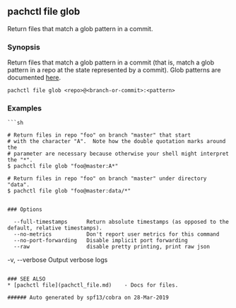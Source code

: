 ## pachctl file glob

Return files that match a glob pattern in a commit.

### Synopsis


Return files that match a glob pattern in a commit (that is, match a glob pattern in a repo at the state represented by a commit). Glob patterns are documented [here](https://golang.org/pkg/path/filepath/#Match).

```
pachctl file glob <repo>@<branch-or-commit>:<pattern>
```

### Examples

```
```sh

# Return files in repo "foo" on branch "master" that start
# with the character "A".  Note how the double quotation marks around the 
# parameter are necessary because otherwise your shell might interpret the "*".
$ pachctl file glob "foo@master:A*"

# Return files in repo "foo" on branch "master" under directory "data".
$ pachctl file glob "foo@master:data/*"
```
```

### Options

```
      --full-timestamps      Return absolute timestamps (as opposed to the default, relative timestamps).
      --no-metrics           Don't report user metrics for this command
      --no-port-forwarding   Disable implicit port forwarding
      --raw                  disable pretty printing, print raw json
  -v, --verbose              Output verbose logs
```

### SEE ALSO
* [pachctl file](pachctl_file.md)	 - Docs for files.

###### Auto generated by spf13/cobra on 28-Mar-2019
